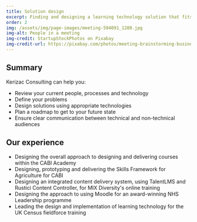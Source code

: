 ```yaml
---
title: Solution design
excerpt: Finding and designing a learning technology solution that fits your existing landscape, your needs and your people
order: 2
img: /assets/img/page-images/meeting-594091_1280.jpg
img-alt: People in a meeting
img-credit: StartupStockPhotos on Pixabay
img-credit-url: https://pixabay.com/photos/meeting-brainstorming-business-594091/
---
```

## Summary

Kerizac Consulting can help you:

- Review your current people, processes and technology
- Define your problems
- Design solutions using appropriate technologies
- Plan a roadmap to get to your future state
- Ensure clear communication between technical and non-technical audiences

## Our experience

- Designing the overall approach to designing and delivering courses within the CABI Academy
- Designing, prototyping and delivering the Skills Framework for Agriculture for CABI
- Designing an integrated content delivery system, using TalentLMS and Rustici Content Controller, for MIX Diversity's online training
- Designing the approach to using Moodle for an award-winning NHS Leadership programme
- Leading the design and implementation of learning technology for the UK Census fieldforce training